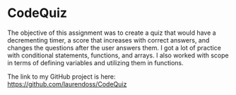 # CodeQuiz

The objective of this assignment was to create a quiz that would have a decrementing timer, a score that increases with correct answers, and changes the questions after the user answers them. 
I got a lot of practice with conditional statements, functions, and arrays. I also worked with scope in terms of defining variables and utilizing them in functions. 

The link to my GitHub project is here: 
https://github.com/laurendoss/CodeQuiz
